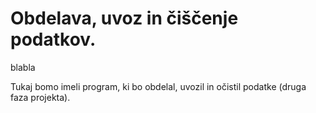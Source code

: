# Obdelava, uvoz in čiščenje podatkov.
blabla

Tukaj bomo imeli program, ki bo obdelal, uvozil in očistil podatke (druga faza
projekta).

